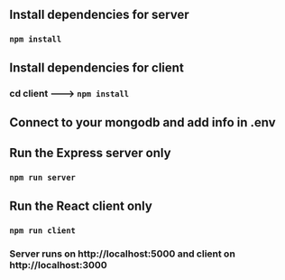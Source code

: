 
## Install dependencies for server 
### `npm install`

## Install dependencies for client
### cd client ---> `npm install`

## Connect to your mongodb and add info in .env


## Run the Express server only
### `npm run server`

## Run the React client only
### `npm run client`

### Server runs on http://localhost:5000 and client on http://localhost:3000

